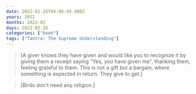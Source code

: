 ```yaml
---
date: 2022-02-26T04:06:43.498Z
years: 2022
months: 2022-02
days: 2022-02-26
categories: ["book"]
tags: ["Tantra: The Supreme Understanding"]
---
```

> [A giver knows they have given and would like you to recognize it by giving them a receipt saying "Yes, you have given me", thanking them, feeling grateful to them. This is not a gift but a bargain, where something is expected in return. They give to get.]

> [Birds don't need any religion.]
